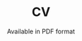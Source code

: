 ---
layout: cv
permalink: /cv/
title: CV
nav: false
nav_order: 4
subtitle: Available in PDF format
cv_pdf: Resume_QuyenTran.pdf
---